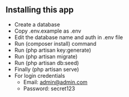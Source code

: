 ## Installing this app
- Create a database 
- Copy .env.example as .env
- Edit the database name and auth in .env file
- Run (composer install) command
- Run (php artisan key:generate)
- Run (php artisan migrate)
- Run (php artisan db:seed)
- Finally (php artisan serve)
- For login credentials
    - Email: admin@admin.com
    - Password: secret123